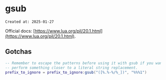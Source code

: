 # gsub

```
Created at: 2025-01-27
```

Official docs: [https://www.lua.org/pil/20.1.html](https://www.lua.org/pil/20.1.html).

## Gotchas

```lua
-- Remember to escape the patterns before using it with gsub if you want to
-- perform something closer to a literal string replacement.
prefix_to_ignore = prefix_to_ignore:gsub("([%.%-%/%_])", "%%%1")
```
